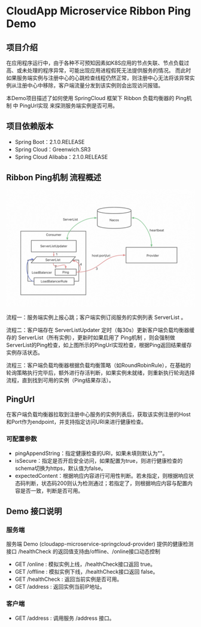 # CloudApp Microservice Ribbon Ping Demo

## 项目介绍

在应用程序运行中，由于各种不可预知因素如K8S应用的节点失联、节点负载过高、或未处理的程序异常，可能出现应用进程假死无法提供服务的情况。
而此时如果服务端实例与注册中心的心跳检查线程仍然正常，则注册中心无法将该异常实例从注册中心中移除，客户端流量分发到该实例则会出现访问报错。

本Demo项目描述了如何使用 SpringCloud 框架下 Ribbon 负载均衡器的 Ping机制 中 PingUrl实现 来探测服务端实例是否可用。


## 项目依赖版本

- Spring Boot：2.1.0.RELEASE
- Spring Cloud：Greenwich.SR3
- Spring Cloud Alibaba：2.1.0.RELEASE

## Ribbon Ping机制 流程概述

![alt text](../../../docs/assets/ribbon-ping.jpg)

流程一：服务端实例上报心跳；客户端实例订阅服务的实例列表 ServerList 。

流程二：客户端存在 ServerListUpdater 定时（每30s）更新客户端负载均衡器缓存的 ServerList（所有实例），更新时如果启用了 Ping机制 ，则会强制做ServerList的Ping检查，如上图所示的PingUrl实现检查，根据Ping返回结果缓存实例存活状态。

流程三：客户端负载均衡器根据负载均衡策略（如RoundRobinRule），在基础的轮询策略执行完毕后，额外进行存活判断，如果实例未就绪，则重新执行轮询选择流程，直到找到可用的实例（Ping结果存活）。


## PingUrl

在客户端负载均衡器拉取到注册中心服务的实例列表后，获取该实例注册的Host和Port作为endpoint，并支持指定访问URI来进行健康检查。

### 可配置参数
- pingAppendString：指定健康检查的URI，如果未填则默认为""。
- isSecure：指定是否开启安全访问，如果配置为true，则进行健康检查的schema切换为https，默认值为false。
- expectedContent：根据响应内容进行可用性判断。若未指定，则根据响应状态码判断，状态码200则认为检测通过；若指定了，则根据响应内容与配置内容是否一致，判断是否可用。

## Demo 接口说明

### 服务端
服务端 Demo (cloudapp-microservice-springcloud-provider) 提供的健康检测接口 /healthCheck 的返回值支持由/offline、/online接口动态控制

- GET /online : 模拟实例上线，/healthCheck接口返回 true。
- GET /offline : 模拟实例下线，/healthCheck接口返回 false。
- GET /healthCheck : 返回当前实例是否可用。
- GET /address : 返回实例当前IP地址。

### 客户端
- GET /address : 调用服务 /address 接口。